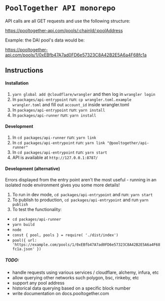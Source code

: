 # `PoolTogether API monorepo`

API calls are all GET requests and use the following structure:

https://pooltogether-api.com/pools/:chainId/:poolAddress

Example: the DAI pool's data would be:

https://pooltogether-api.com/pools/1/0xEBfb47A7ad0FD6e57323C8A42B2E5A6a4F68fc1a

## Instructions

#### Installation

1. `yarn global add @cloudflare/wrangler` and then log in `wrangler login`
2. In `packages/api-entrypoint` run: `cp wrangler.toml.example wrangler.toml` and fill out `account_id` inside wrangler.toml
3. In `packages/api-entrypoint` run: `yarn install`
4. In `packages/api-runner` run: `yarn install`

#### Development

1. In `cd packages/api-runner` run: `yarn link`
2. In `cd packages/api-entrypoint` run: `yarn link "@pooltogether/api-runner"`
3. In `cd packages/api-entrypoint` run: `yarn start`
4. API is available at `http://127.0.0.1:8787/`

#### Development (alternative)

Errors displayed from the entry point aren't the most useful - running in an isolated node environment gives you some more details!

1. To run in dev mode, `cd packages/api-entrypoint` and run: `yarn start`
2. To publish to production, `cd packages/api-entrypoint` and run `yarn publish`
3. To test the functionality:

- `cd packages/api-runner`
- `yarn build`
- `node`
- `const { pool, pools } = require( './dist/index')`
- `pool({ url: 'https://example.com/pools/1/0xEBfb47A7ad0FD6e57323C8A42B2E5A6a4F68fc1a.json' })`

##### TODO:

- handle requests using various services / cloudflare, alchemy, infura, etc
- allow querying other networks such polygon, bsc, rinkeby, etc
- support any pool address
- historical data querying based on a specific block number
- write documentation on docs.pooltogether.com
